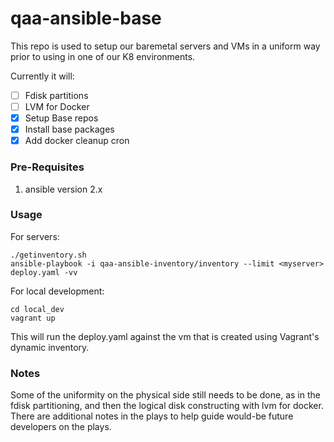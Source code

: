 # qaa-ansible-base
This repo is used to setup our baremetal servers and VMs in a uniform way prior to using in one of our K8 environments.

Currently it will:
- [ ] Fdisk partitions
- [ ] LVM for Docker
- [x] Setup Base repos
- [x] Install base packages
- [x] Add docker cleanup cron

### Pre-Requisites
 1. ansible version 2.x

### Usage
For servers:
```
./getinventory.sh
ansible-playbook -i qaa-ansible-inventory/inventory --limit <myserver> deploy.yaml -vv
```

For local development:
```
cd local_dev
vagrant up
```

This will run the deploy.yaml against the vm that is created using Vagrant's dynamic inventory.

### Notes
Some of the uniformity on the physical side still needs to be done, as in the fdisk partitioning, and then the logical disk constructing with lvm for docker. There are additional notes in the plays to help guide would-be future developers on the plays.
